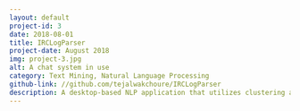```yaml
---
layout: default
project-id: 3
date: 2018-08-01
title: IRCLogParser
project-date: August 2018
img: project-3.jpg
alt: A chat system in use
category: Text Mining, Natural Language Processing
github-link: //github.com/tejalwakchoure/IRCLogParser
description: A desktop-based NLP application that utilizes clustering analysis and inferential modeling in order to study user interactions on different levels on the Internet Relay Chat (IRC) networking service. It derives local and global communication patterns between users on different channels and assesses the evolution of the social structure over time by modeling aggregate graphs, temporal graphs, and heat maps.
---
```

